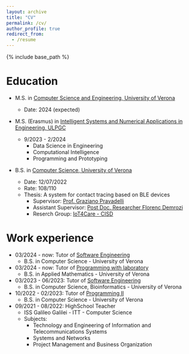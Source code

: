 ```yaml
---
layout: archive
title: "CV"
permalink: /cv/
author_profile: true
redirect_from:
  - /resume
---
```


{% include base_path %}

Education
======
* M.S. in <a href="https://www.corsi.univr.it/?ent=cs&id=417" target="_blank">Computer Science and Engineering, University of Verona</a>
  * Date: 2024 (expected)
* M.S. (Erasmus) in <a href="https://www2.ulpgc.es/plan-estudio/5005" target="_blank">Intelligent Systems and Numerical Applications in Engineering, ULPGC</a>
  * 9/2023 - 2/2024
    * Data Science in Engineering
    * Computational Intelligence
    * Programming and Prototyping

* B.S. in <a href="https://www.corsi.univr.it/?ent=cs&id=420" target="_blank">Computer Science, University of Verona</a>
  * Date: 12/07/2022
  * Rate: 108/110
  * Thesis: A system for contact tracing based on BLE devices
    * Supervisor: <a href="https://www.di.univr.it/?ent=persona&id=123" target="_blank">Prof. Graziano Pravadelli</a>
    * Assistant Supervisor: <a href="https://sites.google.com/view/florencdemrozi" target="_blank">Post Doc. Researcher Florenc Demrozi</a>
    * Reserch Group: <a href="https://cisd.di.univr.it/area/7" target="_blank">IoT4Care - CISD</a>


Work experience
======
* 03/2024 - now: Tutor of <a href="https://www.corsi.univr.it/?ent=cs&id=420&menu=studiare&tab=insegnamenti&codins=4S003714&idOi=176679&aa=2023/2024&discr=null&discrCd=null" target="_blank">Software Engineering</a>
  * B.S. in Computer Science - University of Verona
* 03/2024 - now: Tutor of <a href="https://www.corsi.univr.it/?ent=cs&id=418&menu=studiare&tab=insegnamenti&codiceCs=S20&codins=4S02751&crediti=12.0&aa=2023/2024" target="_blank">Programming with laboratory</a>
  * B.S. in Applied Mathematics - University of Verona 
* 03/2023 - 06/2023: Tutor of <a href="https://www.corsi.univr.it/?ent=cs&id=420&menu=studiare&tab=insegnamenti&codins=4S003714&idOi=163941&aa=2022/2023&discr=null&discrCd=null" target="_blank">Software Engineering</a>
  * B.S. in Computer Science, Bioinformatics - University of Verona 
* 10/2022 - 02/2023: Tutor of <a href="https://www.corsi.univr.it/?ent=cs&id=420&menu=studiare&tab=insegnamenti&codins=4S003714&idOi=163942&aa=2022/2023&discr=null&discrCd=null" target="_blank">Programming II</a>
  * B.S. in Computer Science - University of Verona
* 09/2021 - 08/2022: HighSchool Teacher
  * ISS Galileo Galilei - ITT - Computer Science
  * Subjects:
    * Technology and Engineering of Information and Telecommunications Systems
    * Systems and Networks
    * Project Management and Business Organization

<!--
PDF
======
<iframe style="width: 80%;height: 600px;border:3px solid grey;background-color: white;" src="https://docs.google.com/document/d/e/2PACX-1vR_tIPVr1YciqA2hN45EuERQ3BnF0ueU8YaMZoeWAgN7tl3Z2pJ0mPMvSp30h9DccCo24iKT95nI8Pw/pub?embedded=true"></iframe>
-->
